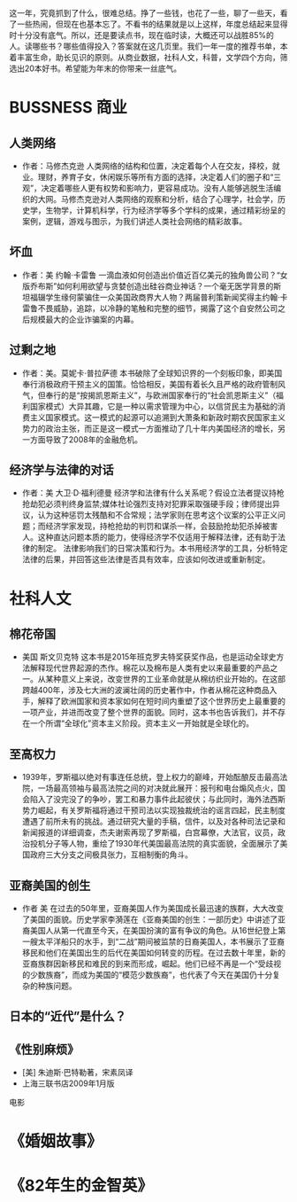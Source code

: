 这一年，究竟抓到了什么，很难总结。挣了一些钱，也花了一些，聊了一些天，看了一些热闹，但现在也基本忘了。不看书的结果就是以上这样，年度总结起来显得时十分没有底气。所以，还是要读点书，现在临时读，大概还可以战胜85%的人。读哪些书？哪些值得投入？答案就在这几页里。我们一年一度的推荐书单，本着丰富生命，助长见识的原则。从商业数据，社科人文，科普，文学四个方向，筛选出20本好书。希望能为年末的你带来一丝底气。

# BUSSNESS 商业
## 人类网络
* 作者：马修杰克逊
人类网络的结构和位置，决定着每个人在交友，择校，就业。理财，养育子女，休闲娱乐等所有方面的选择，决定着人们的圈子和“三观”，决定着哪些人更有权势和影响力，更容易成功。没有人能够逃脱生活编织的大网。马修杰克逊对人类网络的观察和分析，结合了心理学，社会学，历史学，生物学，计算机科学，行为经济学等多个学科的成果，通过精彩纷呈的案例，逻辑，游戏与图示，为我们讲述人类社会网络的精彩故事。

## 坏血
* 作者：美 约翰·卡雷鲁
一滴血液如何创造出价值近百亿美元的独角兽公司？“女版乔布斯”如何利用欲望与贪婪创造出硅谷商业神话？一个毫无医学背景的斯坦福辍学生缘何蒙骗住一众美国政商界大人物？两届普利策新闻奖得主约翰·卡雷鲁不畏威胁，追踪，以冷静的笔触和完整的细节，揭露了这个自安然公司之后规模最大的企业诈骗案的内幕。

## 过剩之地
* 作者：美。莫妮卡·普拉萨德
本书破除了全球知识界的一个刻板印象，即美国奉行消极政府干预主义的国策。恰恰相反，美国有着长久且严格的政府管制风气，但奉行的是“按揭凯恩斯主义”，与欧洲国家奉行的“社会凯恩斯主义”（福利国家模式）大异其趣，它是一种以需求管理为中心，以信贷民主为基础的消费主义国家模式。这一模式的起源可以追溯到大萧条和新政时期农民国家主义势力的政治主张，而正是这一模式一方面推动了几十年内美国经济的增长，另一方面导致了2008年的金融危机。

## 经济学与法律的对话
* 作者：美 大卫·D·福利德曼
经济学和法律有什么关系呢？假设立法者提议持枪抢劫犯必须判终身监禁;媒体社论强烈支持对犯罪采取强硬手段；律师提出异议，认为这种惩罚太残酷和不合常规；法学家则在思考这个议案的公平正义问题；而经济学家发现，持枪抢劫的判罚和谋杀一样，会鼓励抢劫犯杀掉被害人。这种直达问题本质的能力，使得经济学不仅适用于解释法律，还有助于法律的制定。
法律影响我们的日常决策和行为。本书用经济学的工具，分析特定法律的后果，并回答这些法律是否具有效率，应该如何改进或重新制定。

# 社科人文
## 棉花帝国
* 美国 斯文贝克特
这本书是2015年班克罗夫特奖获奖作品，也是运动全球史方法解释现代世界起源的杰作。棉花以及棉布是人类有史以来最重要的产品之一。从某种意义上来说，改变世界的工业革命就是从棉纺织业开始的。在这部跨越400年，涉及七大洲的波澜壮阔的历史著作中，作者从棉花这种商品入手，解释了欧洲国家和资本家如何在短时间内重塑了这个世界历史上最重要的一项产业，并进而改变了整个世界的面貌。同时，这本书也告诉我们，并不存在一个所谓“全球化”资本主义阶段。资本主义一开始就是全球化的。

## 至高权力
* 1939年，罗斯福以绝对有事连任总统，登上权力的巅峰，开始酝酿反击最高法院，一场最高领袖与最高法院之间的对决就此展开：报刊和电台煽风点火，国会陷入了没完没了的争吵，罢工和暴力事件此起彼伏；与此同时，海外法西斯势力崛起，有关罗斯福将通过干预司法以实现独裁统治的谣言四起，民主制度遭遇了前所未有的挑战。通过研究大量的手稿，信件，以及对各种司法记录和新闻报道的详细调查，杰夫谢索再现了罗斯福，白宫幕僚，大法官，议员，政治投机分子等人物，重绘了1930年代美国最高法院的真实面貌，全面展示了美国政府三大分支之间极具张力，互相制衡的角斗。

## 亚裔美国的创生
* 作者 美 
在过去的50年里，亚裔美国人作为美国成长最迅速的族群，大大改变了美国的面貌。历史学家李漪莲在《亚裔美国的创生：一部历史》中讲述了亚裔美国人从第一代直至今天，在美国扮演的富有争议的角色。从16世纪登上第一艘太平洋船只的水手，到“二战”期间被监禁的日裔美国人，本书展示了亚裔移民和他们在美国出生的后代在美国如何转变的历程。在过去数十年里，新的亚裔族群因新移民和难民的到来而形成，崛起。他们已经不再是一个“受歧视的少数族裔”，而成为美国的“模范少数族裔”，也代表了今天在美国仍十分复杂的种族问题。

## 日本的“近代”是什么？




## 《性别麻烦》
* [美] 朱迪斯·巴特勒著，宋素凤译
* 上海三联书店2009年1月版



电影
# 《婚姻故事》
# 《82年生的金智英》